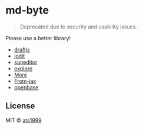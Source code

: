 # md-byte

> Deprecated due to security and usability issues. 

Please use a better library!

- [draftjs](https://draftjs.org/)
- [jodit](https://github.com/jodit/jodit-react)
- [suneditor](http://suneditor.com/sample/index.html)
- [explore](https://ourcodeworld.com/articles/read/1065/top-15-best-rich-text-editor-components-wysiwyg-for-reactjs)
- [More](https://www.sanity.io/guides/top-5-rich-text-react-components)
- [From-jax](https://www.kindacode.com/article/popular-open-source-wysiwyg-editors-for-react/)
- [openbase](https://openbase.com/categories/js/best-react-wysiwyg-editor-libraries)

## License

MIT © [ats1999](https://github.com/ats1999)
